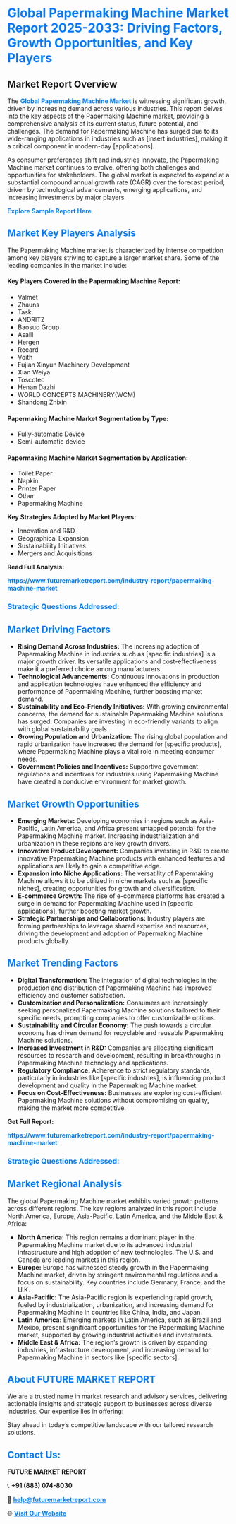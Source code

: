 <h1 style="color: #007BFF;">Global Papermaking Machine Market Report 2025-2033: Driving Factors, Growth Opportunities, and Key Players</h1>

<section id="overview">
<h2>Market Report Overview</h2>
<p>The <a href="https://www.futuremarketreport.com/industry-report/papermaking-machine-market" style="color: #007BFF; text-decoration: none;"><strong>Global Papermaking Machine Market</strong></a> is witnessing significant growth, driven by increasing demand across various industries. This report delves into the key aspects of the Papermaking Machine market, providing a comprehensive analysis of its current status, future potential, and challenges. The demand for Papermaking Machine has surged due to its wide-ranging applications in industries such as [insert industries], making it a critical component in modern-day [applications].</p>
<p>As consumer preferences shift and industries innovate, the Papermaking Machine market continues to evolve, offering both challenges and opportunities for stakeholders. The global market is expected to expand at a substantial compound annual growth rate (CAGR) over the forecast period, driven by technological advancements, emerging applications, and increasing investments by major players.</p>
</section>

<section id="overview">
<p><a href="https://www.futuremarketreport.com/request-sample/reportId=124785" style="color: #007BFF; text-decoration: none;"><strong>Explore Sample Report Here</strong></a></p>
</section>

<section id="key-players">
<h2 style="color: #007BFF;">Market Key Players Analysis</h2>
<p>The Papermaking Machine market is characterized by intense competition among key players striving to capture a larger market share. Some of the leading companies in the market include:</p>
<h4>Key Players Covered in the Papermaking Machine Report:</h4>
<ul><li>Valmet</li><li>Zhauns</li><li>Task</li><li>ANDRITZ</li><li>Baosuo Group</li><li>Asaili</li><li>Hergen</li><li>Recard</li><li>Voith</li><li>Fujian Xinyun Machinery Development</li><li>Xian Weiya</li><li>Toscotec</li><li>Henan Dazhi</li><li>WORLD CONCEPTS MACHINERY(WCM)</li><li>Shandong Zhixin</li></ul>
<h4>Papermaking Machine Market Segmentation by Type:</h4>
<ul><li>Fully-automatic Device</li><li>Semi-automatic device</li></ul>

<h4>Papermaking Machine Market Segmentation by Application:</h4>
<ul><li>Toilet Paper</li><li>Napkin</li><li>Printer Paper</li><li>Other</li><li>Papermaking Machine</li></ul>
<p><strong>Key Strategies Adopted by Market Players:</strong></p>
<ul>
<li>Innovation and R&D</li>
<li>Geographical Expansion</li>
<li>Sustainability Initiatives</li>
<li>Mergers and Acquisitions</li>
</ul>
</section>

<section>
<p><strong>Read Full Analysis: </strong></p><a href="https://www.futuremarketreport.com/industry-report/papermaking-machine-market" style="color: #007BFF; text-decoration: none;"><strong>https://www.futuremarketreport.com/industry-report/papermaking-machine-market</strong></a>
<h3 style="color: #007BFF;">Strategic Questions Addressed:</h3>
</section>

<section id="driving-factors">
<h2 style="color: #007BFF;">Market Driving Factors</h2>
<ul>
<li><strong>Rising Demand Across Industries:</strong> The increasing adoption of Papermaking Machine in industries such as [specific industries] is a major growth driver. Its versatile applications and cost-effectiveness make it a preferred choice among manufacturers.</li>
<li><strong>Technological Advancements:</strong> Continuous innovations in production and application technologies have enhanced the efficiency and performance of Papermaking Machine, further boosting market demand.</li>
<li><strong>Sustainability and Eco-Friendly Initiatives:</strong> With growing environmental concerns, the demand for sustainable Papermaking Machine solutions has surged. Companies are investing in eco-friendly variants to align with global sustainability goals.</li>
<li><strong>Growing Population and Urbanization:</strong> The rising global population and rapid urbanization have increased the demand for [specific products], where Papermaking Machine plays a vital role in meeting consumer needs.</li>
<li><strong>Government Policies and Incentives:</strong> Supportive government regulations and incentives for industries using Papermaking Machine have created a conducive environment for market growth.</li>
</ul>
</section>

<section id="growth-opportunities">
<h2 style="color: #007BFF;">Market Growth Opportunities</h2>
<ul>
<li><strong>Emerging Markets:</strong> Developing economies in regions such as Asia-Pacific, Latin America, and Africa present untapped potential for the Papermaking Machine market. Increasing industrialization and urbanization in these regions are key growth drivers.</li>
<li><strong>Innovative Product Development:</strong> Companies investing in R&D to create innovative Papermaking Machine products with enhanced features and applications are likely to gain a competitive edge.</li>
<li><strong>Expansion into Niche Applications:</strong> The versatility of Papermaking Machine allows it to be utilized in niche markets such as [specific niches], creating opportunities for growth and diversification.</li>
<li><strong>E-commerce Growth:</strong> The rise of e-commerce platforms has created a surge in demand for Papermaking Machine used in [specific applications], further boosting market growth.</li>
<li><strong>Strategic Partnerships and Collaborations:</strong> Industry players are forming partnerships to leverage shared expertise and resources, driving the development and adoption of Papermaking Machine products globally.</li>
</ul>
</section>

<section id="trending-factors">
<h2 style="color: #007BFF;">Market Trending Factors</h2>
<ul>
<li><strong>Digital Transformation:</strong> The integration of digital technologies in the production and distribution of Papermaking Machine has improved efficiency and customer satisfaction.</li>
<li><strong>Customization and Personalization:</strong> Consumers are increasingly seeking personalized Papermaking Machine solutions tailored to their specific needs, prompting companies to offer customizable options.</li>
<li><strong>Sustainability and Circular Economy:</strong> The push towards a circular economy has driven demand for recyclable and reusable Papermaking Machine solutions.</li>
<li><strong>Increased Investment in R&D:</strong> Companies are allocating significant resources to research and development, resulting in breakthroughs in Papermaking Machine technology and applications.</li>
<li><strong>Regulatory Compliance:</strong> Adherence to strict regulatory standards, particularly in industries like [specific industries], is influencing product development and quality in the Papermaking Machine market.</li>
<li><strong>Focus on Cost-Effectiveness:</strong> Businesses are exploring cost-efficient Papermaking Machine solutions without compromising on quality, making the market more competitive.</li>
</ul>
</section>

<section>
<p><strong>Get Full Report: </strong></p><a href="https://www.futuremarketreport.com/industry-report/papermaking-machine-market" style="color: #007BFF; text-decoration: none;"><strong>https://www.futuremarketreport.com/industry-report/papermaking-machine-market</strong></a>
<h3 style="color: #007BFF;">Strategic Questions Addressed:</h3>
</section>


<section id="regional-analysis">
<h2 style="color: #007BFF;">Market Regional Analysis</h2>
<p>The global Papermaking Machine market exhibits varied growth patterns across different regions. The key regions analyzed in this report include North America, Europe, Asia-Pacific, Latin America, and the Middle East & Africa:</p>
<ul>
<li><strong>North America:</strong> This region remains a dominant player in the Papermaking Machine market due to its advanced industrial infrastructure and high adoption of new technologies. The U.S. and Canada are leading markets in this region.</li>
<li><strong>Europe:</strong> Europe has witnessed steady growth in the Papermaking Machine market, driven by stringent environmental regulations and a focus on sustainability. Key countries include Germany, France, and the U.K.</li>
<li><strong>Asia-Pacific:</strong> The Asia-Pacific region is experiencing rapid growth, fueled by industrialization, urbanization, and increasing demand for Papermaking Machine in countries like China, India, and Japan.</li>
<li><strong>Latin America:</strong> Emerging markets in Latin America, such as Brazil and Mexico, present significant opportunities for the Papermaking Machine market, supported by growing industrial activities and investments.</li>
<li><strong>Middle East & Africa:</strong> The region’s growth is driven by expanding industries, infrastructure development, and increasing demand for Papermaking Machine in sectors like [specific sectors].</li>
</ul>
</section>

<footer>
<h2 style="color: #007BFF;">About FUTURE MARKET REPORT</h2>
<p>We are a trusted name in market research and advisory services, delivering actionable insights and strategic support to businesses across diverse industries. Our expertise lies in offering:</p>

<p>Stay ahead in today’s competitive landscape with our tailored research solutions.</p>

<h2 style="color: #007BFF;">Contact Us:</h2>
<p><strong>FUTURE MARKET REPORT</strong></p>
<p>📞 <strong>+91 (883) 074-8030</strong></p>
<p>📧 <strong><a href="mailto:help@futuremarketreport.com" style="color: #007BFF;">help@futuremarketreport.com</a></strong></p>
<p>🌐 <strong><a href="https://www.futuremarketreport.com/" style="color: #007BFF;">Visit Our Website</a></strong></p>
</footer>